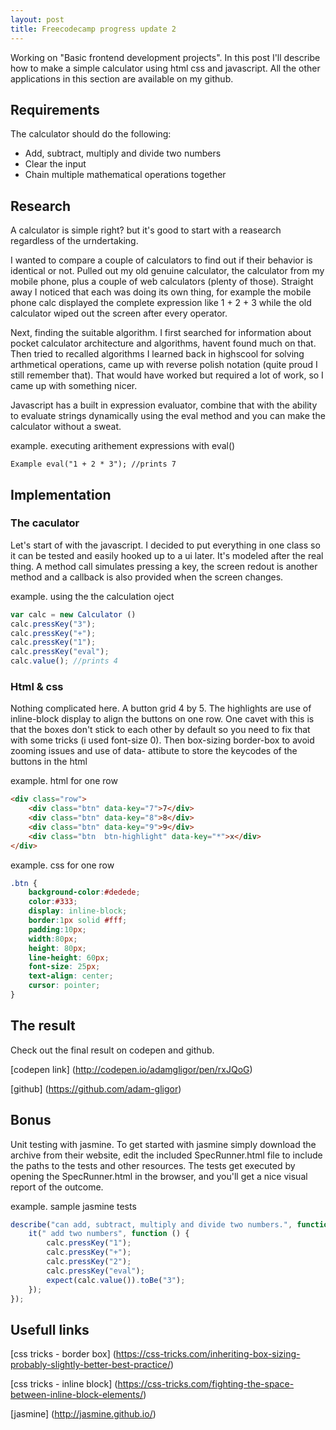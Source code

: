 ```yaml
---
layout: post
title: Freecodecamp progress update 2
---
```


Working on "Basic frontend development projects".
In this post I'll describe how to make a simple calculator using html css and javascript.
All the other applications in this section are available on my github.

## Requirements

The calculator should do the following:

 * Add, subtract, multiply and divide two numbers
 * Clear the input
 * Chain multiple mathematical operations together

## Research

A calculator is simple right? but it's good to start with a reasearch regardless of the urndertaking.

I wanted to compare a couple of calculators to find out if their behavior is identical or not. Pulled out my old genuine calculator, the calculator from my mobile phone, plus a couple of web calculators (plenty of those).
Straight away I noticed that each was doing its own thing, for example the mobile phone calc displayed the complete expression like 1 + 2 + 3  while the old calculator wiped out the screen after every operator.

Next, finding the suitable algorithm. I first searched for information about pocket calculator architecture and algorithms, havent found much on that.
Then tried to recalled algorithms I learned back in highscool for solving arthmetical operations, came up with reverse polish notation (quite proud I still remember that).
That would have worked but required a lot of work, so I came up with something nicer.

Javascript has a built in expression evaluator, combine that with the ability to evaluate strings dynamically using the eval method and you can make the calculator without a sweat.

example. executing arithement expressions with eval()

```
Example eval("1 + 2 * 3"); //prints 7
```

## Implementation

### The caculator

Let's start of with the javascript. I decided to put everything in one class so it can be tested and easily hooked up to a ui later.
It's modeled after the real thing. A method call simulates pressing a key, the screen redout is another method and a callback is also provided when the screen changes.

example. using the the calculation oject

```javascript
var calc = new Calculator ()
calc.pressKey("3");
calc.pressKey("+");
calc.pressKey("1");
calc.pressKey("eval");
calc.value(); //prints 4
```

### Html & css

Nothing complicated here. A button grid 4 by 5. The highlights are use of inline-block display to align the buttons on one row.
One cavet with this is that the boxes don't stick to each other by default so you need to fix that with some tricks (i used font-size 0).
Then box-sizing border-box to avoid zooming issues and use of data- attibute to store the keycodes of the buttons in the html

example. html for one row

```html
<div class="row">
    <div class="btn" data-key="7">7</div>
    <div class="btn" data-key="8">8</div>
    <div class="btn" data-key="9">9</div>
    <div class="btn  btn-highlight" data-key="*">x</div>
</div>
```

example. css for one row

```css
.btn {
    background-color:#dedede;
    color:#333;
    display: inline-block;
    border:1px solid #fff;
    padding:10px;
    width:80px;    
    height: 80px;
    line-height: 60px;    
    font-size: 25px;
    text-align: center;
    cursor: pointer;
}
```

## The result

Check out the final result on codepen and github.

[codepen link] (http://codepen.io/adamgligor/pen/rxJQoG)

[github] (https://github.com/adam-gligor)


## Bonus

Unit testing with jasmine. To get started with jasmine simply download the archive from their website, edit the included SpecRunner.html file
to include the paths to the tests and other resources. The tests get executed by opening the SpecRunner.html in the browser, and you'll get a nice visual report of the outcome.

example. sample jasmine tests

```javascript
describe("can add, subtract, multiply and divide two numbers.", function () {
    it(" add two numbers", function () {
        calc.pressKey("1");
        calc.pressKey("+");
        calc.pressKey("2");
        calc.pressKey("eval");
        expect(calc.value()).toBe("3");
    });
});
```

## Usefull links

[css tricks - border box] (https://css-tricks.com/inheriting-box-sizing-probably-slightly-better-best-practice/)

[css tricks - inline block] (https://css-tricks.com/fighting-the-space-between-inline-block-elements/)

[jasmine] (http://jasmine.github.io/)

